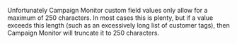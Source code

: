 Unfortunately Campaign Monitor custom field values only allow for a maximum of
250 characters. In most cases this is plenty, but if a value exceeds this length
(such as an excessively long list of customer tags), then Campaign Monitor will
truncate it to 250 characters.
